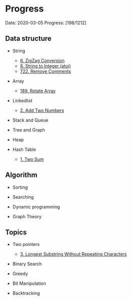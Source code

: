 # Progress

Date: 2020-03-05
Progress: [198/1212]

## Data structure
  - String
    - [6. ZigZag Conversion](https://github.com/kaiCbs/Leetcode/blob/master/code/string-to-integer-atoi.py)
    - [8. String to Integer (atoi)](https://github.com/kaiCbs/Leetcode/blob/master/code/string-to-integer-atoi.py)
    - [722. Remove Comments](https://github.com/kaiCbs/Leetcode/blob/master/code/remove-comments.py)
  - Array
    - [189. Rotate Array](https://github.com/kaiCbs/Leetcode/blob/master/code/rotate-array.py)
  - Linkedlist
    - [2. Add Two Numbers](https://github.com/kaiCbs/Leetcode/blob/master/code/add-two-numbers.py)
  - Stack and Queue
    
  - Tree and Graph
    
  - Heap
  - Hash Table
    - [1. Two Sum](https://github.com/kaiCbs/Leetcode/blob/master/code/two-sum.py)
## Algorithm
  - Sorting

  - Searching

  - Dynamic programming
 
  - Graph Theory

## Topics
  - Two pointers
    - [3. Longest Substring Without Repeating Characters](https://github.com/kaiCbs/Leetcode/blob/master/code/longest-substring-without-repeating-characters.py)
  
  - Binary Search

  - Greedy

  - Bit Manipulation

  - Backtracking